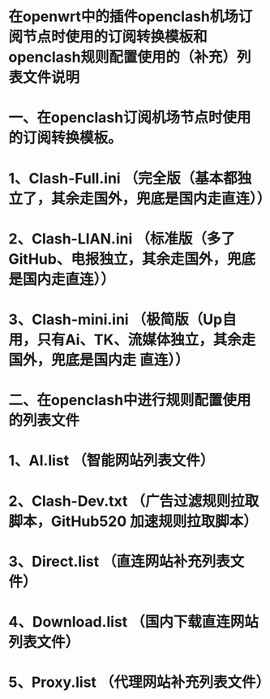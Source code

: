 # 在openwrt中的插件openclash机场订阅节点时使用的订阅转换模板和openclash规则配置使用的（补充）列表文件说明

# 一、在openclash订阅机场节点时使用的订阅转换模板。
# 1、Clash-Full.ini       （完全版（基本都独立了，其余走国外，兜底是国内走直连））      
# 2、Clash-LIAN.ini       （标准版（多了GitHub、电报独立，其余走国外，兜底是国内走直连））
# 3、Clash-mini.ini       （极简版（Up自用，只有Ai、TK、流媒体独立，其余走国外，兜底是国内走 直连））

# 二、在openclash中进行规则配置使用的列表文件
# 1、AI.list             （智能网站列表文件）
# 2、Clash-Dev.txt       （广告过滤规则拉取脚本，GitHub520 加速规则拉取脚本）
# 3、Direct.list         （直连网站补充列表文件）
# 4、Download.list       （国内下载直连网站列表文件）
# 5、Proxy.list          （代理网站补充列表文件）
